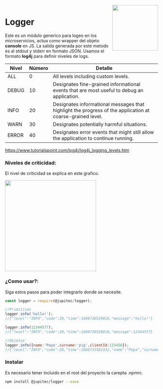 <img src="https://gitlab.com/jupitec/common/-/raw/master/logger/doc/logo.jpg" width="150px" align="right" />

# Logger
Este es un módulo generico para logeo en los microservicios, actua como wrapper del objeto **console** en JS.
La salida generada por este metodo es al stdout y stderr en formato JSON. Usamos el formato **log4j** para definir niveles de logs.

| Nivel   | Número | Detalle    |
| --------|--------|------------|
| ALL	| 0  | All levels including custom levels. |
| DEBUG	| 10 | Designates fine-grained informational events that are most useful to debug an application. |
| INFO	| 20 | Designates informational messages that highlight the progress of the application at coarse-grained level.|
| WARN  | 30 | Designates potentially harmful situations. |
| ERROR | 40 | Designates error events that might still allow the application to continue running. |

https://www.tutorialspoint.com/log4j/log4j_logging_levels.htm

### **Niveles de criticidad:**
El nivel de criticidad se explica en este grafico.

<img src="https://gitlab.com/jupitec/common/-/raw/master/logger/doc/log_vertical.png" width="300px" />

### ¿Como usar?:
Siga estos pasos para poder integrarlo donde se necesite.

```js
const logger = require(@jupitec/logger);

//Primitivas
logger.info('hello!');
//{"level":"INFO","code":20,"time":1608736529018,"message":"hello!"}

logger.info(12344577);
//{"level":"INFO","code":20,"time":1608736529018,"message":12344577}

//Objetos
logger.info({name:'Pepa',surname:'pig',clientId:123456});
//{"level":"INFO","code":20,"time":1608735562332,"name":"Pepa","surname":"pig","clientId":123456}
```

### Instalar
Es necesario tener incluido en el root del proyecto la carepta .npmrc.
```bash
npm install @jupitec/logger --save
```
